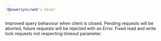 ```yaml
---
'@powersync/web': minor
---
```


Improved query behaviour when client is closed. Pending requests will be aborted, future requests will be rejected with an Error. Fixed read and write lock requests not respecting timeout parameter.
